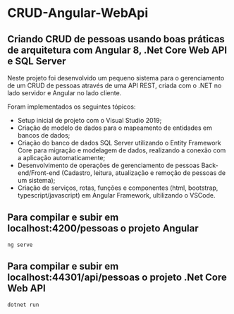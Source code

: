 # CRUD-Angular-WebApi
<h2>Criando CRUD de pessoas usando boas práticas de arquitetura com Angular 8, .Net Core Web API e SQL Server</h2>

Neste projeto foi desenvolvido um pequeno sistema para o gerenciamento de um CRUD de pessoas através de uma API REST, criada com o .NET no lado servidor e Angular no lado cliente.

Foram implementados os seguintes tópicos:

* Setup inicial de projeto com o Visual Studio 2019;
* Criação de modelo de dados para o mapeamento de entidades em bancos de dados;
* Criação do banco de dados SQL Server utilizando o Entity Framework Core para migração e modelagem de dados, realizando a conexão com a aplicação automaticamente;
* Desenvolvimento de operações de gerenciamento de pessoas Back-end/Front-end (Cadastro, leitura, atualização e remoção de pessoas de um sistema);
* Criação de serviços, rotas, funções e componentes (html, bootstrap, typescript/javascript) em Angular Framework, ultilizando o VSCode.

<h2>Para compilar e subir em localhost:4200/pessoas o projeto Angular</h2>

```
ng serve
```

<h2>Para compilar e subir em localhost:44301/api/pessoas o projeto .Net Core Web API</h2>

```
dotnet run
```
